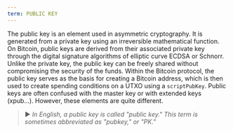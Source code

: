 ```yaml
---
term: PUBLIC KEY
---
```


The public key is an element used in asymmetric cryptography. It is generated from a private key using an irreversible mathematical function. On Bitcoin, public keys are derived from their associated private key through the digital signature algorithms of elliptic curve ECDSA or Schnorr. Unlike the private key, the public key can be freely shared without compromising the security of the funds. Within the Bitcoin protocol, the public key serves as the basis for creating a Bitcoin address, which is then used to create spending conditions on a UTXO using a `scriptPubKey`. Public keys are often confused with the master key or with extended keys (xpub...). However, these elements are quite different.

> ► *In English, a public key is called "public key." This term is sometimes abbreviated as "pubkey," or "PK."*